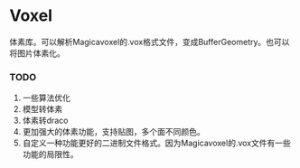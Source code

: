 # Voxel

体素库。可以解析Magicavoxel的.vox格式文件，变成BufferGeometry。也可以将图片体素化。

### TODO

1. 一些算法优化
2. 模型转体素
3. 体素转draco
4. 更加强大的体素功能，支持贴图，多个面不同颜色。
5. 自定义一种功能更好的二进制文件格式。因为Magicavoxel的.vox文件有一些功能的局限性。
